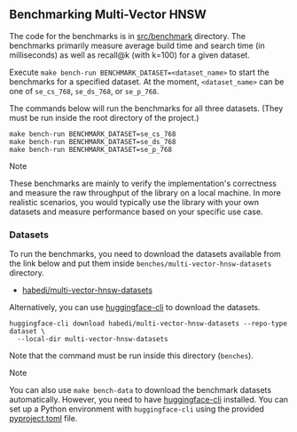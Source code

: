 ## Benchmarking Multi-Vector HNSW

The code for the benchmarks is in [src/benchmark](../src/benchmark/java/io/github/habedi/mvhnsw/bench) directory.
The benchmarks primarily measure average build time and search time (in milliseconds) as well as recall@k (with k=100) for a given dataset.

Execute `make bench-run BENCHMARK_DATASET=<dataset_name>` to start the benchmarks for a specified dataset.
At the moment, `<dataset_name>` can be one of `se_cs_768`, `se_ds_768`, or `se_p_768`.

The commands below will run the benchmarks for all three datasets.
(They must be run inside the root directory of the project.)

```shell
make bench-run BENCHMARK_DATASET=se_cs_768
make bench-run BENCHMARK_DATASET=se_ds_768
make bench-run BENCHMARK_DATASET=se_p_768
```

> [!NOTE]
> These benchmarks are mainly to verify the implementation's correctness and measure the raw throughput of the library on a local machine.
> In more realistic scenarios, you would typically use the library with your own datasets and measure performance based on your specific use
> case.

### Datasets

To run the benchmarks, you need to download the datasets available from the link below and put them inside
`benches/multi-vector-hnsw-datasets` directory.

- [habedi/multi-vector-hnsw-datasets](https://huggingface.co/datasets/habedi/multi-vector-hnsw-datasets)

Alternatively, you can use [huggingface-cli](https://huggingface.co/docs/huggingface_hub/en/guides/cli) to download the datasets.

```shell
huggingface-cli download habedi/multi-vector-hnsw-datasets --repo-type dataset \
  --local-dir multi-vector-hnsw-datasets
```

Note that the command must be run inside this directory (`benches`).

> [!NOTE]
> You can also use `make bench-data` to download the benchmark datasets automatically.
> However, you need to have [huggingface-cli](https://huggingface.co/docs/huggingface_hub/en/guides/cli) installed.
> You can set up a Python environment with `huggingface-cli` using the provided [pyproject.toml](../pyproject.toml) file.
